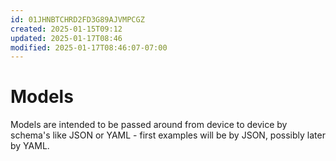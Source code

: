 ```yaml
---
id: 01JHNBTCHRD2FD3G89AJVMPCGZ
created: 2025-01-15T09:12
updated: 2025-01-17T08:46
modified: 2025-01-17T08:46:07-07:00
---
```

# Models

Models are intended to be passed around from device to device by schema's like JSON or YAML - first examples will be by JSON, possibly later by YAML.

